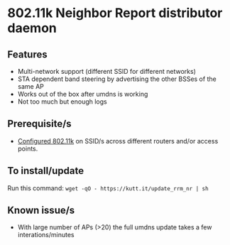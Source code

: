 802.11k Neighbor Report distributor daemon
==========================================

## Features
- Multi-network support (different SSID for different networks)
- STA dependent band steering by advertising the other BSSes of the same AP
- Works out of the box after umdns is working
- Not too much but enough logs

## Prerequisite/s
- [Configured 802.11k](https://openwrt.org/docs/guide-user/network/wifi/basic?s[]=802&s[]=11k#neighbor_reports_options_80211k) on SSID/s across different routers and/or access points.

## To install/update
Run this command:  `wget -qO - https://kutt.it/update_rrm_nr | sh`

## Known issue/s
- With large number of APs (>20) the full umdns update takes a few interations/minutes